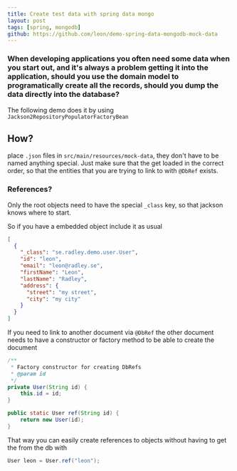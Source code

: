 ```yaml
---
title: Create test data with spring data mongo
layout: post
tags: [spring, mongodb]
github: https://github.com/leon/demo-spring-data-mongodb-mock-data
---
```


### When developing applications you often need some data when you start out, and it's always a problem getting it into the application, should you use the domain model to programatically create all the records, should you dump the data directly into the database?

The following demo does it by using `Jackson2RepositoryPopulatorFactoryBean`

## How?
place `.json` files in `src/main/resources/mock-data`, they don't have to be named anything special.
Just make sure that the get loaded in the correct order, so that the entities that you are trying to link to with
`@DbRef` exists.

### References?
Only the root objects need to have the special `_class` key, so that jackson knows where to start.

So if you have a embedded object include it as usual

```json
[
  {
    "_class": "se.radley.demo.user.User",
    "id": "leon",
    "email": "leon@radley.se",
    "firstName": "Leon",
    "lastName": "Radley",
    "address": {
      "street": "my street",
      "city": "my city"
    }
  }
]
```

If you need to link to another document via `@DbRef` the other document needs to have a constructor or factory method
to be able to create the document

```java
/**
 * Factory constructor for creating DbRefs
 * @param id
 */
private User(String id) {
    this.id = id;
}

public static User ref(String id) {
    return new User(id);
}
```

That way you can easily create references to objects without having to get the from the db with

```java
User leon = User.ref("leon");
```
